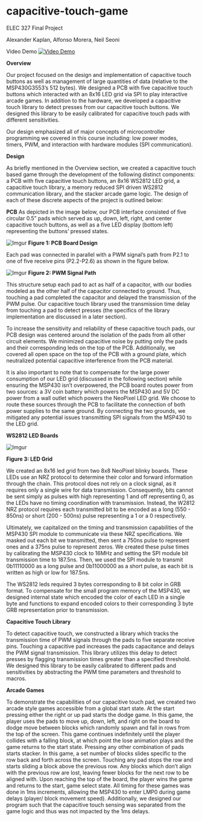 # capacitive-touch-game
ELEC 327 Final Project

Alexander Kaplan,
Alfonso Morera,
Neil Seoni

Video Demo
[![Video Demo](https://i.imgur.com/SZCrklM.png)](http://www.youtube.com/watch?v=ffcCMSMpSBw "Video Demo")


**Overview**

Our project focused on the design and implementation of capacitive touch buttons as well as management of large quantities of data (relative to the MSP430G3553’s 512 bytes). We designed a PCB with five capacitive touch buttons which interacted with an 8x16 LED grid via SPI to play interactive arcade games. In addition to the hardware, we developed a capacitive touch library to detect presses from our capacitive touch buttons. We designed this library to be easily calibrated for capacitive touch pads with different sensitivities. 

Our design emphasized all of major concepts of microcontroller programming we covered in this course including: low power modes, timers, PWM, and interaction with hardware modules (SPI communication).

**Design**

As briefly mentioned in the Overview section, we created a capacitive touch based game through the development of the following distinct components: a PCB with five capacitive touch buttons, an 8x16 WS2812 LED grid, a capacitive touch library, a memory reduced SPI driven WS2812 communication library, and the stacker arcade game logic. The design of each of these discrete aspects of the project is outlined below:

**PCB**
As depicted in the image below, our PCB interface consisted of five circular 0.5” pads which served as up, down, left, right, and center capacitive touch buttons, as well as a five LED display (bottom left) representing the buttons’ pressed states. 

![Imgur](https://i.imgur.com/aH4VqKW.png)
**Figure 1: PCB Board Design**

Each pad was connected in parallel with a PWM signal’s path from P2.1 to one of five receive pins (P2.2-P2.6) as shown in the figure below.

![Imgur](https://i.imgur.com/0JYk5dQ.png)
**Figure 2: PWM Signal Path**


This structure setup each pad to act as half of a capacitor, with our bodies modeled as the other half of the capacitor connected to ground. Thus, touching a pad completed the capacitor and delayed the transmission of the PWM pulse. Our capacitive touch library used the transmission time delay from touching a pad to detect presses (the specifics of the library implementation are discussed in a later section).

To increase the sensitivity and reliability of these capacitive touch pads, our PCB design was centered around the isolation of the pads from all other circuit elements. We minimized capacitive noise by putting only the pads and their corresponding leds on the top of the PCB. Additionally, we covered all open space on the top of the PCB with a ground plate, which neutralized potential capacitive interference from the PCB material.

It is also important to note that to compensate for the large power consumption of our LED grid (discussed in the following section) while ensuring the MSP430 isn’t overpowered, the PCB board routes power from two sources: a 3V coin battery which powers the MSP430 and 5V DC power from a wall outlet which powers the NeoPixel LED grid. We choose to route these sources through the PCB to facilitate the connection of both power supplies to the same ground. By connecting the two grounds, we mitigated any potential issues transmitting SPI signals from the MSP430 to the LED grid.

**WS2812 LED Boards**

![Imgur](https://i.imgur.com/CnDdV7w.jpg)

**Figure 3: LED Grid**

We created an 8x16 led grid from two 8x8 NeoPixel blinky boards. These LEDs use an NRZ protocol to determine their color and forward information through the chain. This protocol does not rely on a clock signal, as it requires only a single wire for data transmission. Consequently, bits cannot be sent simply as pulses with high representing 1 and off representing 0, as the LEDs have no timing coordination with transmission. Instead, the W2812 NRZ protocol requires each transmitted bit to be encoded as a long (550 - 850ns) or short (200 - 500ns) pulse representing a 1 or a 0 respectively.

Ultimately, we capitalized on the timing and transmission capabilities of the MSP430 SPI module to communicate via these NRZ specifications. We masked out each bit we transmitted, then sent a 750ns pulse to represent ones and a 375ns pulse to represent zeros. We created these pulse times by calibrating the MSP430 clock to 16MHz and setting the SPI module bit transmission time to 187.5ns. Then, we used the SPI module to transmit 0b11110000 as a long pulse and 0b11000000 as a short pulse, as each bit is written as high or low for 187.5ns. 

The WS2812 leds required 3 bytes corresponding to 8 bit color in GRB format. To compensate for the small program memory of the MSP430, we designed internal state which encoded the color of each LED in a single byte and functions to expand encoded colors to their corresponding 3 byte GRB representation prior to transmission. 

**Capacitive Touch Library**

To detect capacitive touch, we constructed a library which tracks the transmission time of PWM signals through the pads to five separate receive pins. Touching a capacitive pad increases the pads capacitance and delays the PWM signal transmission. This library utilizes this delay to detect presses by flagging transmission times greater than a specified threshold. We designed this library to be easily calibrated to different pads and sensitivities by abstracting the PWM time parameters and threshold to macros.

**Arcade Games**

To demonstrate the capabilities of our capacitive touch pad, we created two arcade style games accessible from a global start state. At the start pressing either the right or up pad starts the dodge game. In this game, the player uses the pads to move up, down, left, and right on the board to dodge move between blocks which randomly spawn and fall in rows from the top of the screen. This game continues indefinitely until the player collides with a falling block, at which point the lose animation plays and the game returns to the start state. Pressing any other combination of pads starts stacker. In this game, a set number of blocks slides specific to the row back and forth across the screen. Touching any pad stops the row and starts sliding a block above the previous row. Any blocks which don’t align with the previous row are lost, leaving fewer blocks for the next row to be aligned with. Upon reaching the top of the board, the player wins the game and returns to the start, game select state.  All timing for these games was done in 1ms increments, allowing the MSP430 to enter LMP0 during game delays (player/ block movement speed). Additionally, we designed our program such that the capacitive touch sensing was separated from the game logic and thus was not impacted by the 1ms delays.
